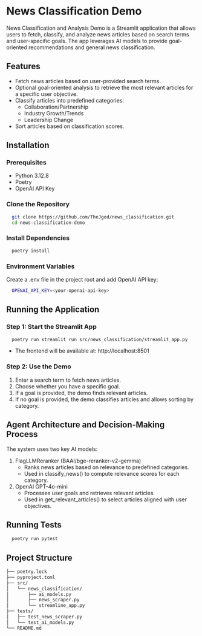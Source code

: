 # News Classification Demo

News Classification and Analysis Demo is a Streamlit application that allows users to fetch, classify, and analyze news articles based on search terms and user-specific goals. The app leverages AI models to provide goal-oriented recommendations and general news classification.


## Features

- Fetch news articles based on user-provided search terms.
- Optional goal-oriented analysis to retrieve the most relevant articles for a specific user objective.
- Classify articles into predefined categories:
  - Collaboration/Partnership
  - Industry Growth/Trends
  - Leadership Change
- Sort articles based on classification scores.

## Installation

### Prerequisites

- Python 3.12.8
- Poetry
- OpenAI API Key

### Clone the Repository

```bash
  git clone https://github.com/TheJgod/news_classification.git
  cd news-classification-demo
```

### Install Dependencies

```bash
  poetry install
```

### Environment Variables

Create a .env file in the project root and add OpenAI API key:

```bash
  OPENAI_API_KEY=<your-openai-api-key>
```

## Running the Application

### Step 1: Start the Streamlit App

```bash
  poetry run streamlit run src/news_classification/streamlit_app.py
```

- The frontend will be available at: http://localhost:8501

### Step 2: Use the Demo

1. Enter a search term to fetch news articles.
2. Choose whether you have a specific goal.
3. If a goal is provided, the demo finds relevant articles.
4. If no goal is provided, the demo classifies articles and allows sorting by category.

## Agent Architecture and Decision-Making Process

The system uses two key AI models:

1. FlagLLMReranker (BAAI/bge-reranker-v2-gemma)
   - Ranks news articles based on relevance to predefined categories.
   - Used in classify_news() to compute relevance scores for each category.
3. OpenAI GPT-4o-mini
   - Processes user goals and retrieves relevant articles.
   - Used in get_relevant_articles() to select articles aligned with user objectives.

## Running Tests

```bash
  poetry run pytest
```

## Project Structure

```bash
├── poetry.lock
├── pyproject.toml
├── src/
│   └── news_classification/
│       ├── ai_models.py        
│       ├── news_scraper.py     
│       └── streamline_app.py 
├── tests/
│   ├── test_news_scraper.py
│   └── test_ai_models.py
└── README.md
```





